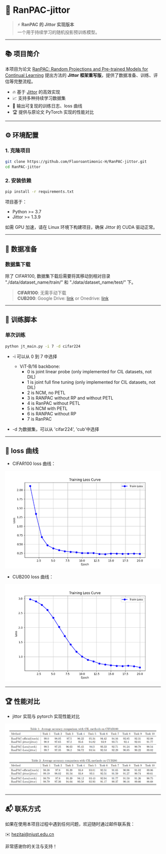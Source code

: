 # 🚀 RanPAC-jittor

> ⚡ **RanPAC 的 Jittor 实现版本**  
> 一个用于持续学习的随机投影预训练模型。

---

## 📚 项目简介
本项目为论文 [RanPAC: Random Projections and Pre-trained Models for Continual Learning](https://arxiv.org/pdf/2307.02251) 提出方法的 **Jittor 框架重写版**，提供了数据准备、训练、评估等完整流程。

- 🔥 基于 [Jittor](https://github.com/Jittor/jittor) 的高效实现
- 📈 支持多种持续学习数据集
- 📝 输出可复现的训练日志、loss 曲线
- 🏆 提供与原论文 PyTorch 实现的性能对比

---

## ⚙️ 环境配置

### 1. 克隆项目
```bash
git clone https://github.com/Fluoroantimonic-H/RanPAC-jittor.git
cd RanPAC-jittor
````

### 2. 安装依赖

```bash
pip install -r requirements.txt
```

项目基于：

* Python >= 3.7
* Jittor >= 1.3.9

如需 GPU 加速，请在 Linux 环境下构建项目，确保 Jittor 的 CUDA 驱动正常。

---

## 📂 数据准备

### 数据集下载

除了 CIFAR100, 数据集下载后需要将其移动到相对目录 "./data/dataset_name/train/" 和 "./data/dataset_name/test/" 下。

> **CIFAR100**: 无需手动下载 \
> **CUB200**:  Google Drive: [link](https://drive.google.com/file/d/1XbUpnWpJPnItt5zQ6sHJnsjPncnNLvWb/view?usp=sharing) or Onedrive: [link](https://entuedu-my.sharepoint.com/:u:/g/personal/n2207876b_e_ntu_edu_sg/EVV4pT9VJ9pBrVs2x0lcwd0BlVQCtSrdbLVfhuajMry-lA?e=L6Wjsc)  
---

## 🚀 训练脚本

### 单次训练

```bash
python jt_main.py -i 7 -d cifar224
```

-  -i 可以从 0 到 7 中选择

    - ViT-B/16 backbone:
        - 0 is joint linear probe (only implemented for CIL datasets, not DIL)
        - 1 is joint full fine tuning (only implemented for CIL datasets, not DIL)
        - 2 is NCM, no PETL
        - 3 is RANPAC without RP and without PETL
        - 4 is RanPAC without PETL
        - 5 is NCM with PETL
        - 6 is RANPAC without RP
        - 7 is RanPAC


-  -d 为数据集，可以从 'cifar224', 'cub'中选择

---

## 📝  loss 曲线


* CIFAR100 loss 曲线：

![CIFAR100 Loss Curve](images/loss_curve_cifar.png)

* CUB200 loss 曲线：

![CUB200 Loss Curve](images/loss_curve_cub.png)

---

## 🏆 性能对比

* jittor 实现与 pytorch 实现性能对比

![Performance Comparison](images/performance.png)

---

## 📬 联系方式

如果在使用本项目过程中遇到任何问题，欢迎随时通过邮件联系我：

✉️ hezitai@njust.edu.cn

非常感谢你的关注与支持！



